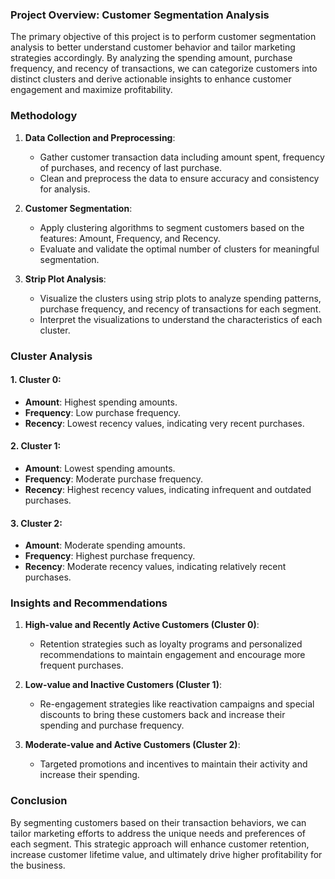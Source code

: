### Project Overview: Customer Segmentation Analysis

The primary objective of this project is to perform customer segmentation analysis to better understand customer behavior and tailor marketing strategies accordingly. By analyzing the spending amount, purchase frequency, and recency of transactions, we can categorize customers into distinct clusters and derive actionable insights to enhance customer engagement and maximize profitability.

### Methodology

1. **Data Collection and Preprocessing**:
   - Gather customer transaction data including amount spent, frequency of purchases, and recency of last purchase.
   - Clean and preprocess the data to ensure accuracy and consistency for analysis.

2. **Customer Segmentation**:
   - Apply clustering algorithms to segment customers based on the features: Amount, Frequency, and Recency.
   - Evaluate and validate the optimal number of clusters for meaningful segmentation.

3. **Strip Plot Analysis**:
   - Visualize the clusters using strip plots to analyze spending patterns, purchase frequency, and recency of transactions for each segment.
   - Interpret the visualizations to understand the characteristics of each cluster.

### Cluster Analysis

#### 1. **Cluster 0**:
   - **Amount**: Highest spending amounts.
   - **Frequency**: Low purchase frequency.
   - **Recency**: Lowest recency values, indicating very recent purchases.

#### 2. **Cluster 1**:
   - **Amount**: Lowest spending amounts.
   - **Frequency**: Moderate purchase frequency.
   - **Recency**: Highest recency values, indicating infrequent and outdated purchases.

#### 3. **Cluster 2**:
   - **Amount**: Moderate spending amounts.
   - **Frequency**: Highest purchase frequency.
   - **Recency**: Moderate recency values, indicating relatively recent purchases.

### Insights and Recommendations

1. **High-value and Recently Active Customers (Cluster 0)**:
   - Retention strategies such as loyalty programs and personalized recommendations to maintain engagement and encourage more frequent purchases.

2. **Low-value and Inactive Customers (Cluster 1)**:
   - Re-engagement strategies like reactivation campaigns and special discounts to bring these customers back and increase their spending and purchase frequency.

3. **Moderate-value and Active Customers (Cluster 2)**:
   - Targeted promotions and incentives to maintain their activity and increase their spending.

### Conclusion

By segmenting customers based on their transaction behaviors, we can tailor marketing efforts to address the unique needs and preferences of each segment. This strategic approach will enhance customer retention, increase customer lifetime value, and ultimately drive higher profitability for the business.
